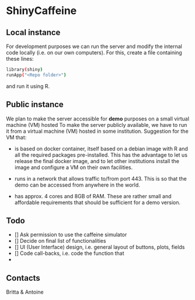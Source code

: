 # ShinyCaffeine

## Local instance
For development purposes we can run the server and modify the internal code locally (i.e. on our own computers).
For this, create a file containing these lines:
```bash
library(shiny)
runApp("<Repo folder>")
```
and run it using R.

## Public instance
We plan to make the server accessible for **demo** purposes on a small virtual machine (VM) hosted
To make the server publicly available, we have to run it from a virtual machine (VM) hosted in some institution.
Suggestion for the VM that:
- is based on docker container, itself based on a debian image with R and all the required packages pre-installed. This has the advantage to let us release the final docker image, and to let other institutions install the image and configure a VM on their own facilities.

- runs in a network that allows traffic to/from port 443. This is so that the demo can be accessed from anywhere in the world.

- has approx. 4 cores and 8GB of RAM. These are rather small and affordable requirements that should be sufficient for a demo version.

## Todo
- [] Ask permission to use the caffeine simulator
- [] Decide on final list of functionalities
- [] UI (User Interface) design, i.e. general layout of buttons, plots, fields
- [] Code call-backs, i.e. code the function that
- 
## Contacts
Britta & Antoine
